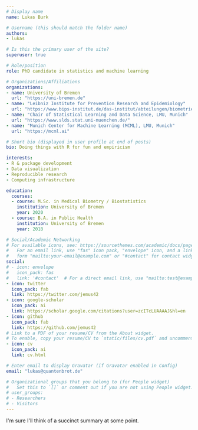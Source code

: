 ```yaml
---
# Display name
name: Lukas Burk

# Username (this should match the folder name)
authors:
- lukas

# Is this the primary user of the site?
superuser: true

# Role/position
role: PhD candidate in statistics and machine learning

# Organizations/Affiliations
organizations:
- name: University of Bremen
  url: "https://uni-bremen.de"
- name: "Leibniz Institute for Prevention Research and Epidemiology"
  url: "https://www.bips-institut.de/das-institut/abteilungen/biometrie-und-edv/emmy-noether-nachwuchsgruppe-beyond-prediction-statistical-inference-with-machine-learning.html"
- name: "Chair of Statistical Learning and Data Science, LMU, Munich"
  url: "https://www.slds.stat.uni-muenchen.de/"
- name: "Munich Center for Machine Learning (MCML), LMU, Munich"
  url: "https://mcml.ai"

# Short bio (displayed in user profile at end of posts)
bio: Doing things with R for fun and empiricism

interests:
- R & package development
- Data visualization
- Reproducible research
- Computing infrastructure

education:
  courses:
  - course: M.Sc. in Medical Biometry / Biostatistics
    institution: University of Bremen
    year: 2020
  - course: B.A. in Public Health
    institution: University of Bremen
    year: 2018

# Social/Academic Networking
# For available icons, see: https://sourcethemes.com/academic/docs/page-builder/#icons
#   For an email link, use "fas" icon pack, "envelope" icon, and a link in the
#   form "mailto:your-email@example.com" or "#contact" for contact widget.
social:
# - icon: envelope
#   icon_pack: fas
#   link: '#contact'  # For a direct email link, use "mailto:test@example.org".
- icon: twitter
  icon_pack: fab
  link: https://twitter.com/jemus42
- icon: google-scholar
  icon_pack: ai
  link: https://scholar.google.com/citations?user=zcITcLUAAAAJ&hl=en
- icon: github
  icon_pack: fab
  link: https://github.com/jemus42
# Link to a PDF of your resume/CV from the About widget.
# To enable, copy your resume/CV to `static/files/cv.pdf` and uncomment the lines below.
- icon: cv
  icon_pack: ai
  link: cv.html

# Enter email to display Gravatar (if Gravatar enabled in Config)
email: "lukas@quantenbrot.de"

# Organizational groups that you belong to (for People widget)
#   Set this to `[]` or comment out if you are not using People widget.
# user_groups:
# - Researchers
# - Visitors
---
```


I'm sure I'll think of a succinct summary at some point.
